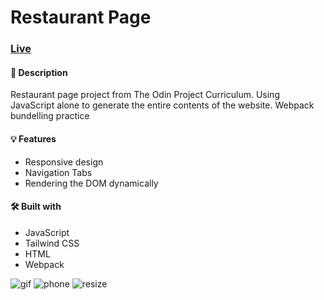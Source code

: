 # Restaurant Page

### [Live](https://umniakov.github.io/R_page/)

#### 📝 Description
Restaurant page project from The Odin Project Curriculum. 
Using JavaScript alone to generate the entire contents of the website.
Webpack bundelling practice 

#### 💡 Features
 * Responsive design
 * Navigation Tabs
 * Rendering the DOM dynamically

#### 🛠️ Built with
 * JavaScript
 * Tailwind CSS
 * HTML
 * Webpack



![gif](https://github.com/Umniakov/media/blob/main/part1c.gif)
![phone](https://github.com/Umniakov/media/blob/main/part2c.gif)
![resize](https://github.com/Umniakov/media/blob/main/part3c_2.gif)
